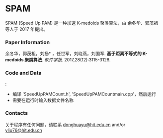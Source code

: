# SPAM
SPAM (Speed Up PAM) 是一种加速 K-medoids 聚类算法，由 余冬华、郭茂祖 等人于 2017 年提出。

### Paper Information
余冬华，郭茂祖，刘扬* ，任世军，刘晓燕，刘国军. **基于距离不等式的 K-medoids 聚类算法**. _软件学报_. 2017,28(12):3115-3128.

### Code and Data
:
- 编译 'SpeedUpPAMCount.h', 'SpeedUpPAMCountmain.cpp'，然后运行
- 需要在运行时输入数据文件名称

### Contacts
关于程序有任何问题，请联系 donghuayu@hit.edu.cn and/or yliu76@hit.edu.cn
